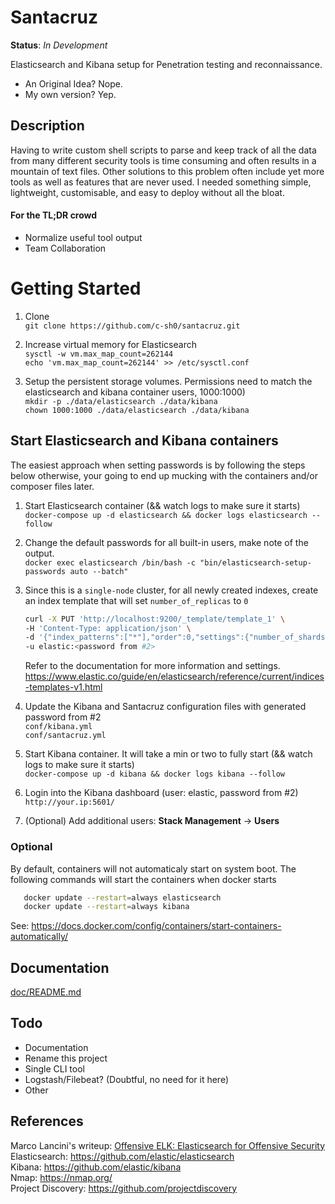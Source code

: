 # Santacruz
**Status**: *In Development*

Elasticsearch and Kibana setup for Penetration testing and reconnaissance.
* An Original Idea? Nope.
* My own version? Yep.

## Description
Having to write custom shell scripts to parse and keep track of all the data from many different security tools is time consuming and often results in a mountain of text files. Other solutions to this problem often include yet more tools as well as features that are never used. I needed something simple, lightweight, customisable, and easy to deploy without all the bloat.
#### For the TL;DR crowd
* Normalize useful tool output
* Team Collaboration

# Getting Started
1. Clone<br>
   ```git clone https://github.com/c-sh0/santacruz.git```

2. Increase virtual memory for Elasticsearch<br>
   ```sysctl -w vm.max_map_count=262144```<br>
   ```echo 'vm.max_map_count=262144' >> /etc/sysctl.conf```

3. Setup the persistent storage volumes. Permissions need to match the elasticsearch and kibana container users, 1000:1000)<br>
   ```mkdir -p ./data/elasticsearch ./data/kibana```<br>
   ```chown 1000:1000 ./data/elasticsearch ./data/kibana```

## Start Elasticsearch and Kibana containers
The easiest approach when setting passwords is by following the steps below otherwise, your going to end up mucking with the containers and/or composer files later.
1. Start Elasticsearch container (&& watch logs to make sure it starts)<br>
   ```docker-compose up -d elasticsearch && docker logs elasticsearch --follow```

2. Change the default passwords for all built-in users, make note of the output.<br>
   ```docker exec elasticsearch /bin/bash -c "bin/elasticsearch-setup-passwords auto --batch"```

3. Since this is a `single-node` cluster, for all newly created indexes, create an index template that will set `number_of_replicas` to `0`
      ```sh
      curl -X PUT 'http://localhost:9200/_template/template_1' \
      -H 'Content-Type: application/json' \
      -d '{"index_patterns":["*"],"order":0,"settings":{"number_of_shards":1,"number_of_replicas": 0}}' \
      -u elastic:<password from #2>
      ```
      Refer to the documentation for more information and settings.<br>
      https://www.elastic.co/guide/en/elasticsearch/reference/current/indices-templates-v1.html

4. Update the Kibana and Santacruz configuration files with generated password from #2<br>
   ```conf/kibana.yml```<br>
   ```conf/santacruz.yml```

5. Start Kibana container. It will take a min or two to fully start (&& watch logs to make sure it starts)<br>
   ```docker-compose up -d kibana && docker logs kibana --follow```

6. Login into the Kibana dashboard (user: elastic, password from #2)<br>
   ```http://your.ip:5601/```

7. (Optional) Add additional users: **Stack Management** -> **Users**

### Optional
By default, containers will not automaticaly start on system boot. The following commands will start the containers when docker starts
   ```sh
      docker update --restart=always elasticsearch
      docker update --restart=always kibana
   ```
See: https://docs.docker.com/config/containers/start-containers-automatically/

## Documentation
<a href="doc/README.md" target="_blank">doc/README.md</a>

## Todo
   * Documentation
   * Rename this project
   * Single CLI tool
   * Logstash/Filebeat? (Doubtful, no need for it here)
   * Other

## References
Marco Lancini's writeup: <a href="https://www.marcolancini.it/2018/blog-elk-for-nmap/" target="_blank">Offensive ELK: Elasticsearch for Offensive Security</a><br>
Elasticsearch: <a href="https://github.com/elastic/elasticsearch" target="_blank">https://github.com/elastic/elasticsearch</a><br>
Kibana: <a href="https://github.com/elastic/kibana" target="_blank">https://github.com/elastic/kibana</a><br>
Nmap: <a href="https://nmap.org/" target="_blank">https://nmap.org/</a><br>
Project Discovery: <a href="https://github.com/projectdiscovery" target="_blank">https://github.com/projectdiscovery</a><br>


